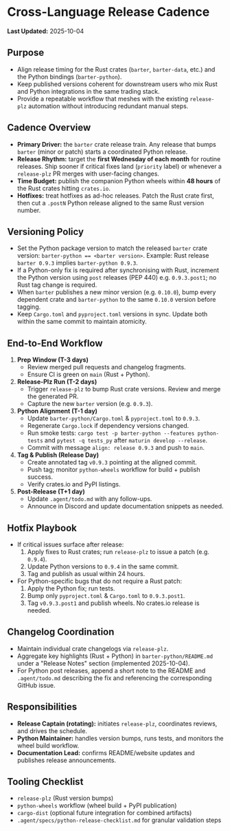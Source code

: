 # Cross-Language Release Cadence

**Last Updated:** 2025-10-04

## Purpose
- Align release timing for the Rust crates (`barter`, `barter-data`, etc.) and the
  Python bindings (`barter-python`).
- Keep published versions coherent for downstream users who mix Rust and Python
  integrations in the same trading stack.
- Provide a repeatable workflow that meshes with the existing `release-plz`
  automation without introducing redundant manual steps.

## Cadence Overview
- **Primary Driver:** the `barter` crate release train. Any release that bumps
  `barter` (minor or patch) starts a coordinated Python release.
- **Release Rhythm:** target the **first Wednesday of each month** for routine
  releases. Ship sooner if critical fixes land (`priority` label) or whenever a
  `release-plz` PR merges with user-facing changes.
- **Time Budget:** publish the companion Python wheels within **48 hours** of the
  Rust crates hitting `crates.io`.
- **Hotfixes:** treat hotfixes as ad-hoc releases. Patch the Rust crate first,
  then cut a `.postN` Python release aligned to the same Rust version number.

## Versioning Policy
- Set the Python package version to match the released `barter` crate version:
  `barter-python == <barter version>`. Example: Rust release `barter 0.9.3`
  implies `barter-python 0.9.3`.
- If a Python-only fix is required after synchronising with Rust, increment the
  Python version using `post` releases (PEP 440) e.g. `0.9.3.post1`; no Rust
  tag change is required.
- When `barter` publishes a new minor version (e.g. `0.10.0`), bump every
  dependent crate and `barter-python` to the same `0.10.0` version before
  tagging.
- Keep `Cargo.toml` and `pyproject.toml` versions in sync. Update both within the
  same commit to maintain atomicity.

## End-to-End Workflow
1. **Prep Window (T-3 days)**
   - Review merged pull requests and changelog fragments.
   - Ensure CI is green on `main` (Rust + Python).
2. **Release-Plz Run (T-2 days)**
   - Trigger `release-plz` to bump Rust crate versions. Review and merge the
     generated PR.
   - Capture the new `barter` version (e.g. `0.9.3`).
3. **Python Alignment (T-1 day)**
   - Update `barter-python/Cargo.toml` & `pyproject.toml` to `0.9.3`.
   - Regenerate `Cargo.lock` if dependency versions changed.
   - Run smoke tests: `cargo test -p barter-python --features python-tests` and
     `pytest -q tests_py` after `maturin develop --release`.
   - Commit with message `align: release 0.9.3` and push to `main`.
4. **Tag & Publish (Release Day)**
   - Create annotated tag `v0.9.3` pointing at the aligned commit.
   - Push tag; monitor `python-wheels` workflow for build + publish success.
   - Verify crates.io and PyPI listings.
5. **Post-Release (T+1 day)**
   - Update `.agent/todo.md` with any follow-ups.
   - Announce in Discord and update documentation snippets as needed.

## Hotfix Playbook
- If critical issues surface after release:
  1. Apply fixes to Rust crates; run `release-plz` to issue a patch (e.g. `0.9.4`).
  2. Update Python versions to `0.9.4` in the same commit.
  3. Tag and publish as usual within 24 hours.
- For Python-specific bugs that do not require a Rust patch:
  1. Apply the Python fix; run tests.
  2. Bump only `pyproject.toml` & `Cargo.toml` to `0.9.3.post1`.
  3. Tag `v0.9.3.post1` and publish wheels. No crates.io release is needed.

## Changelog Coordination
- Maintain individual crate changelogs via `release-plz`.
- Aggregate key highlights (Rust + Python) in `barter-python/README.md` under a
  "Release Notes" section (implemented 2025-10-04).
- For Python post releases, append a short note to the README and `.agent/todo.md`
  describing the fix and referencing the corresponding GitHub issue.

## Responsibilities
- **Release Captain (rotating):** initiates `release-plz`, coordinates reviews,
  and drives the schedule.
- **Python Maintainer:** handles version bumps, runs tests, and monitors the
  wheel build workflow.
- **Documentation Lead:** confirms README/website updates and publishes release
  announcements.

## Tooling Checklist
- `release-plz` (Rust version bumps)
- `python-wheels` workflow (wheel build + PyPI publication)
- `cargo-dist` (optional future integration for combined artifacts)
- `.agent/specs/python-release-checklist.md` for granular validation steps
